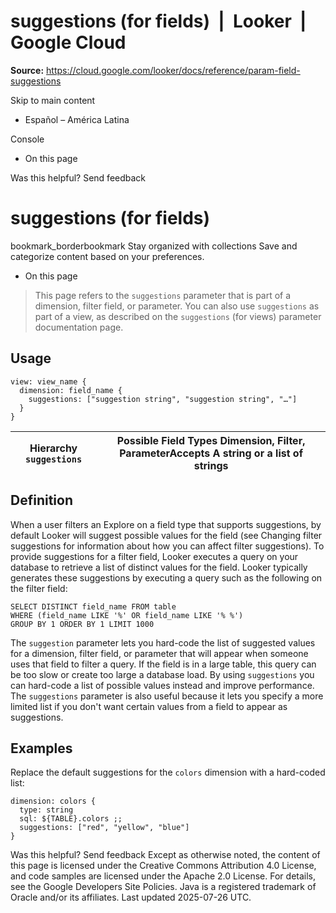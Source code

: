 # suggestions (for fields)  |  Looker  |  Google Cloud

**Source:** https://cloud.google.com/looker/docs/reference/param-field-suggestions

Skip to main content 
  * Español – América Latina

Console 


  * On this page




Was this helpful?
Send feedback 
#  suggestions (for fields)
bookmark_borderbookmark Stay organized with collections  Save and categorize content based on your preferences.
  * On this page


> This page refers to the `suggestions` parameter that is part of a dimension, filter field, or parameter.
> You can also use `suggestions` as part of a view, as described on the `suggestions` (for views) parameter documentation page.
## Usage
```
view: view_name {
  dimension: field_name {
    suggestions: ["suggestion string", "suggestion string", "…"]
  }
}

```

Hierarchy `suggestions` |  Possible Field Types Dimension, Filter, ParameterAccepts A string or a list of strings  
---|---  
## Definition
When a user filters an Explore on a field type that supports suggestions, by default Looker will suggest possible values for the field (see Changing filter suggestions for information about how you can affect filter suggestions). To provide suggestions for a filter field, Looker executes a query on your database to retrieve a list of distinct values for the field. Looker typically generates these suggestions by executing a query such as the following on the filter field:
```
SELECT DISTINCT field_name FROM table
WHERE (field_name LIKE '%' OR field_name LIKE '% %')
GROUP BY 1 ORDER BY 1 LIMIT 1000

```

The `suggestion` parameter lets you hard-code the list of suggested values for a dimension, filter field, or parameter that will appear when someone uses that field to filter a query.
If the field is in a large table, this query can be too slow or create too large a database load. By using `suggestions` you can hard-code a list of possible values instead and improve performance.
The `suggestions` parameter is also useful because it lets you specify a more limited list if you don't want certain values from a field to appear as suggestions.
## Examples
Replace the default suggestions for the `colors` dimension with a hard-coded list:
```
dimension: colors {
  type: string
  sql: ${TABLE}.colors ;;
  suggestions: ["red", "yellow", "blue"]
}

```

Was this helpful?
Send feedback 
Except as otherwise noted, the content of this page is licensed under the Creative Commons Attribution 4.0 License, and code samples are licensed under the Apache 2.0 License. For details, see the Google Developers Site Policies. Java is a registered trademark of Oracle and/or its affiliates.
Last updated 2025-07-26 UTC.


